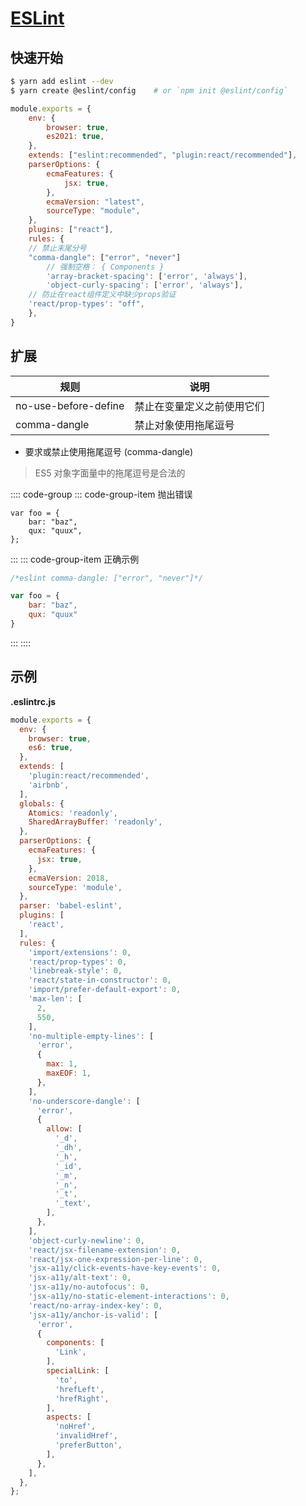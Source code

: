 # [ESLint](https://eslint.bootcss.com)

## 快速开始


```bash
$ yarn add eslint --dev
$ yarn create @eslint/config 	# or `npm init @eslint/config`
```

```js
module.exports = {
	env: {
		browser: true,
		es2021: true,
	},
	extends: ["eslint:recommended", "plugin:react/recommended"],
	parserOptions: {
		ecmaFeatures: {
			jsx: true,
		},
		ecmaVersion: "latest",
		sourceType: "module",
	},
	plugins: ["react"],
	rules: {
    // 禁止末尾分号
    "comma-dangle": ["error", "never"]
		// 强制空格： { Components }
		'array-bracket-spacing': ['error', 'always'],
		'object-curly-spacing': ['error', 'always'],
    // 防止在react组件定义中缺少props验证
    'react/prop-types': "off",
    },
}
```
## 扩展

| 规则                              | 说明                       |
| -------------------------------- | -------------------------- |
| no-use-before-define             | 禁止在变量定义之前使用它们      |
| comma-dangle                     | 禁止对象使用拖尾逗号           |

- 要求或禁止使用拖尾逗号 (comma-dangle)

> ES5 对象字面量中的拖尾逗号是合法的

:::: code-group
::: code-group-item 抛出错误

```js{3}
var foo = {
    bar: "baz",
    qux: "quux",
};
```

:::
::: code-group-item 正确示例

```js
/*eslint comma-dangle: ["error", "never"]*/

var foo = {
	bar: "baz",
	qux: "quux"
}
```

:::
::::


## 示例

**.eslintrc.js**
```js
module.exports = {
  env: {
    browser: true,
    es6: true,
  },
  extends: [
    'plugin:react/recommended',
    'airbnb',
  ],
  globals: {
    Atomics: 'readonly',
    SharedArrayBuffer: 'readonly',
  },
  parserOptions: {
    ecmaFeatures: {
      jsx: true,
    },
    ecmaVersion: 2018,
    sourceType: 'module',
  },
  parser: 'babel-eslint',
  plugins: [
    'react',
  ],
  rules: {
    'import/extensions': 0,
    'react/prop-types': 0,
    'linebreak-style': 0,
    'react/state-in-constructor': 0,
    'import/prefer-default-export': 0,
    'max-len': [
      2,
      550,
    ],
    'no-multiple-empty-lines': [
      'error',
      {
        max: 1,
        maxEOF: 1,
      },
    ],
    'no-underscore-dangle': [
      'error',
      {
        allow: [
          '_d',
          '_dh',
          '_h',
          '_id',
          '_m',
          '_n',
          '_t',
          '_text',
        ],
      },
    ],
    'object-curly-newline': 0,
    'react/jsx-filename-extension': 0,
    'react/jsx-one-expression-per-line': 0,
    'jsx-a11y/click-events-have-key-events': 0,
    'jsx-a11y/alt-text': 0,
    'jsx-a11y/no-autofocus': 0,
    'jsx-a11y/no-static-element-interactions': 0,
    'react/no-array-index-key': 0,
    'jsx-a11y/anchor-is-valid': [
      'error',
      {
        components: [
          'Link',
        ],
        specialLink: [
          'to',
          'hrefLeft',
          'hrefRight',
        ],
        aspects: [
          'noHref',
          'invalidHref',
          'preferButton',
        ],
      },
    ],
  },
};

```